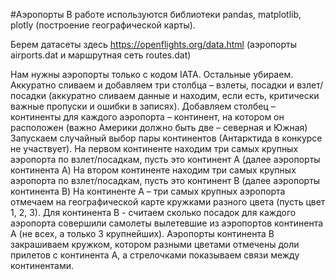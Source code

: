 #Аэропорты
В работе используются библиотеки pandas, matplotlib, plotly (построение географической карты).

Берем датасеты здесь https://openflights.org/data.html (аэропорты airports.dat и маршрутная сеть routes.dat)

Нам нужны аэропорты только с кодом IATA. Остальные убираем.
Аккуратно сливаем и добавляем три столбца – взлеты, посадки и взлет/посадки (аккуратно сливаем данные и находим, если есть, критически важные пропуски и ошибки в записях).
Добавляем столбец – континенты для каждого аэропорта – континент, на котором он расположен (важно Америки должно быть две – северная и Южная)
Запускаем случайный выбор пары континентов (Антарктида в конкурсе не участвует).
На первом континенте находим три самых крупных аэропорта по взлет/посадкам, пусть это континент А (далее аэропорты континента A)
На втором континенте находим три самых крупных аэропорта по взлет/посадкам, пусть это континент В (далее аэропорты континента B)
На континенте А – три самых крупных аэропорта отмечаем на географической карте кружками разного цвета (пусть цвет 1, 2, 3).
Для континента В - считаем сколько посадок для каждого аэропорта совершили самолеты вылетевшие из аэропортов континента A (не всех, а только 3 крупнейших).
Аэропорты континента В закрашиваем кружком, котором разными цветами отмечены доли прилетов с континента A, а стрелочками показываем связи между континентами.
